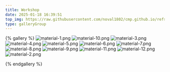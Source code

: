 ```yaml
---
title: Workshop
date: 2025-01-18 16:39:51
top_img: https://raw.githubusercontent.com/noval1802/cmp.github.io/refs/heads/main/asset/kubah/avawater.jpg
type: galleryGroup
---
```

<!-- # **Dokumentasi Foto Workshop Cipta Mandiri Perkasa (CMP)**  

**Cipta Mandiri Perkasa (CMP)** memiliki workshop yang dirancang khusus untuk memproduksi berbagai elemen konstruksi berbahan GRC (Glassfiber Reinforced Cement) dengan standar kualitas tinggi. Berikut adalah dokumentasi dari aktivitas di workshop CMP, yang menunjukkan komitmen kami dalam menghadirkan hasil kerja terbaik:  
> **CMP – Kualitas yang Terjamin, Dari Workshop hingga Lokasi Proyek.** -->

{% gallery %}
![material-1.png](https://raw.githubusercontent.com/noval1802/cmp.github.io/refs/heads/main/asset/workshop/IMG_9036.jpg) 
![material-10.png](https://raw.githubusercontent.com/noval1802/cmp.github.io/refs/heads/main/asset/workshop/PHOTO-2025-01-18-16-05-38.jpg)
![material-3.png](https://raw.githubusercontent.com/noval1802/cmp.github.io/refs/heads/main/asset/workshop/IMG_9032.jpg)
![material-4.png](https://raw.githubusercontent.com/noval1802/cmp.github.io/refs/heads/main/asset/workshop/IMG_9035.jpg)
![material-5.png](https://raw.githubusercontent.com/noval1802/cmp.github.io/refs/heads/main/asset/workshop/IMG_9034.jpg)
![material-6.png](https://raw.githubusercontent.com/noval1802/cmp.github.io/refs/heads/main/asset/workshop/IMG_9033.jpg)
![material-7.png](https://raw.githubusercontent.com/noval1802/cmp.github.io/refs/heads/main/asset/workshop/IMG_9037.jpg)
![material-8.png](https://raw.githubusercontent.com/noval1802/cmp.github.io/refs/heads/main/asset/workshop/IMG_9035.jpg)
![material-9.png](https://raw.githubusercontent.com/noval1802/cmp.github.io/refs/heads/main/asset/workshop/IMG_9034.jpg)
![material-11.png](https://raw.githubusercontent.com/noval1802/cmp.github.io/refs/heads/main/asset/workshop/PHOTO-2025-01-18-16-05-40.jpg)
![material-12.png](https://raw.githubusercontent.com/noval1802/cmp.github.io/refs/heads/main/asset/workshop/PHOTO-2025-01-18-16-05-39.jpg)
![material-2.png](https://raw.githubusercontent.com/noval1802/cmp.github.io/refs/heads/main/asset/workshop/IMG_9031.jpg) 




























{% endgallery %}